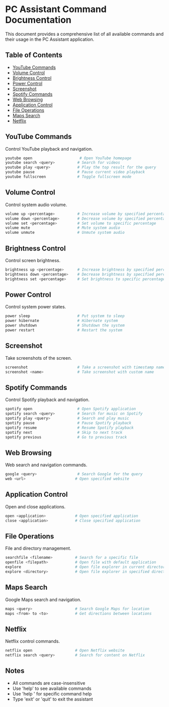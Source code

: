 # PC Assistant Command Documentation

This document provides a comprehensive list of all available commands and their usage in the PC Assistant application.

## Table of Contents

- [YouTube Commands](#youtube-commands)
- [Volume Control](#volume-control)
- [Brightness Control](#brightness-control)
- [Power Control](#power-control)
- [Screenshot](#screenshot)
- [Spotify Commands](#spotify-commands)
- [Web Browsing](#web-browsing)
- [Application Control](#application-control)
- [File Operations](#file-operations)
- [Maps Search](#maps-search)
- [Netflix](#netflix)


## YouTube Commands

Control YouTube playback and navigation.

```bash
youtube open                     # Open YouTube homepage
youtube search <query>          # Search for videos
youtube play <query>            # Play the top result for the query
youtube pause                   # Pause current video playback
youtube fullscreen              # Toggle fullscreen mode
```

## Volume Control

Control system audio volume.

```bash
volume up <percentage>          # Increase volume by specified percentage
volume down <percentage>        # Decrease volume by specified percentage
volume set <percentage>         # Set volume to specific percentage
volume mute                     # Mute system audio
volume unmute                   # Unmute system audio
```

## Brightness Control

Control screen brightness.

```bash
brightness up <percentage>      # Increase brightness by specified percentage
brightness down <percentage>    # Decrease brightness by specified percentage
brightness set <percentage>     # Set brightness to specific percentage
```

## Power Control

Control system power states.

```bash
power sleep                     # Put system to sleep
power hibernate                 # Hibernate system
power shutdown                  # Shutdown the system
power restart                   # Restart the system
```

## Screenshot

Take screenshots of the screen.

```bash
screenshot                      # Take a screenshot with timestamp name
screenshot <name>               # Take screenshot with custom name
```

## Spotify Commands

Control Spotify playback and navigation.

```bash
spotify open                    # Open Spotify application
spotify search <query>          # Search for music on Spotify
spotify play <query>            # Search and play music
spotify pause                   # Pause Spotify playback
spotify resume                  # Resume Spotify playback
spotify next                    # Skip to next track
spotify previous                # Go to previous track
```

## Web Browsing

Web search and navigation commands.

```bash
google <query>                  # Search Google for the query
web <url>                      # Open specified website
```

## Application Control

Open and close applications.

```bash
open <application>             # Open specified application
close <application>            # Close specified application
```

## File Operations

File and directory management.

```bash
searchfile <filename>          # Search for a specific file
openfile <filepath>            # Open file with default application
explore                        # Open file explorer in current directory
explore <directory>            # Open file explorer in specified directory
```

## Maps Search

Google Maps search and navigation.

```bash
maps <query>                   # Search Google Maps for location
maps <from> to <to>            # Get directions between locations
```

## Netflix

Netflix control commands.

```bash
netflix open                   # Open Netflix website
netflix search <query>         # Search for content on Netflix
```



## Notes

- All commands are case-insensitive
- Use 'help' to see available commands
- Use 'help <command>' for specific command help
- Type 'exit' or 'quit' to exit the assistant
